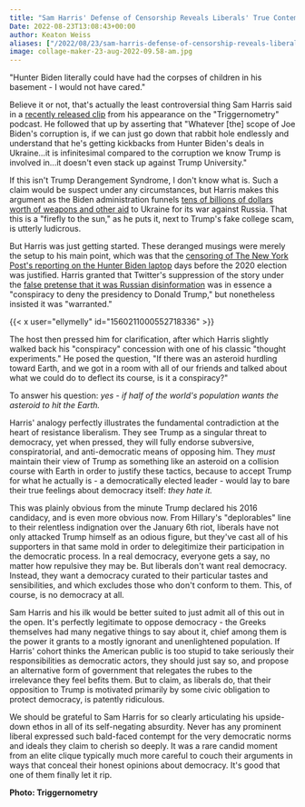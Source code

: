 ```yaml
---
title: "Sam Harris' Defense of Censorship Reveals Liberals' True Contempt for Democracy"
Date: 2022-08-23T13:08:43+00:00
author: Keaton Weiss
aliases: ["/2022/08/23/sam-harris-defense-of-censorship-reveals-liberals-true-contempt-for-democracy"]
image: collage-maker-23-aug-2022-09.58-am.jpg
---
```


"Hunter Biden literally could have had the corpses of children in his basement - I would not have cared." 

Believe it or not, that's actually the least controversial thing Sam Harris said in a [recently released clip](https://twitter.com/alexandrosM/status/1560061984699064320) from his appearance on the "Triggernometry" podcast. He followed that up by asserting that "Whatever [the] scope of Joe Biden's corruption is, if we can just go down that rabbit hole endlessly and understand that he's getting kickbacks from Hunter Biden's deals in Ukraine...it is infinitesimal compared to the corruption we know Trump is involved in...it doesn't even stack up against Trump University."

If this isn't Trump Derangement Syndrome, I don't know what is. Such a claim would be suspect under any circumstances, but Harris makes this argument as the Biden administration funnels [tens of billions of dollars worth of weapons and other aid](https://www.cnbc.com/2022/05/21/biden-signs-40-billion-aid-package-for-ukraine-during-trip-to-asia.html) to Ukraine for its war against Russia. That this is a "firefly to the sun," as he puts it, next to Trump's fake college scam, is utterly ludicrous.

But Harris was just getting started. These deranged musings were merely the setup to his main point, which was that the [censoring of The New York Post's reporting on the Hunter Biden laptop](https://nypost.com/2021/10/12/one-year-later-the-posts-hunter-biden-reporting-is-vindicated-but-still-buried/) days before the 2020 election was justified. Harris granted that Twitter's suppression of the story under the [false pretense that it was Russian disinformation](https://www.google.com/search?q=biden+lapton+russian+disinformation&oq=biden+lapton+russian+disinformation&aqs=chrome..69i57.7437j0j4&sourceid=chrome&ie=UTF-8) was in essence a "conspiracy to deny the presidency to Donald Trump," but nonetheless insisted it was "warranted."

{{< x user="ellymelly" id="1560211000552718336" >}}

The host then pressed him for clarification, after which Harris slightly walked back his "conspiracy" concession with one of his classic "thought experiments." He posed the question, "If there was an asteroid hurdling toward Earth, and we got in a room with all of our friends and talked about what we could do to deflect its course, is it a conspiracy?"

To answer his question: *yes - if half of the world's population wants the asteroid to hit the Earth.*

Harris' analogy perfectly illustrates the fundamental contradiction at the heart of resistance liberalism. They see Trump as a singular threat to democracy, yet when pressed, they will fully endorse subversive, conspiratorial, and anti-democratic means of opposing him. They *must* maintain their view of Trump as something like an asteroid on a collision course with Earth in order to justify these tactics, because to accept Trump for what he actually is - a democratically elected leader - would lay to bare their true feelings about democracy itself: *they hate it.*

This was plainly obvious from the minute Trump declared his 2016 candidacy, and is even more obvious now. From Hillary's "deplorables" line to their relentless indignation over the January 6th riot, liberals have not only attacked Trump himself as an odious figure, but they've cast all of his supporters in that same mold in order to delegitimize their participation in the democratic process. In a real democracy, everyone gets a say, no matter how repulsive they may be. But liberals don't want real democracy. Instead, they want a democracy curated to their particular tastes and sensibilities, and which excludes those who don't conform to them. This, of course, is no democracy at all.

Sam Harris and his ilk would be better suited to just admit all of this out in the open. It's perfectly legitimate to oppose democracy - the Greeks themselves had many negative things to say about it, chief among them is the power it grants to a mostly ignorant and unenlightened population. If Harris' cohort thinks the American public is too stupid to take seriously their responsibilities as democratic actors, they should just say so, and propose an alternative form of government that relegates the rubes to the irrelevance they feel befits them. But to claim, as liberals do, that their opposition to Trump is motivated primarily by some civic obligation to protect democracy, is patently ridiculous.

We should be grateful to Sam Harris for so clearly articulating his upside-down ethos in all of its self-negating absurdity. Never has any prominent liberal expressed such bald-faced contempt for the very democratic norms and ideals they claim to cherish so deeply. It was a rare candid moment from an elite clique typically much more careful to couch their arguments in ways that conceal their honest opinions about democracy. It's good that one of them finally let it rip.

**Photo: Triggernometry**

